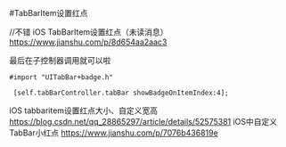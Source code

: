 #TabBarItem设置红点

 
//不错
iOS TabBarItem设置红点（未读消息）
https://www.jianshu.com/p/8d654aa2aac3

最后在子控制器调用就可以啦
```
#import "UITabBar+badge.h"

 [self.tabBarController.tabBar showBadgeOnItemIndex:4];
```

iOS tabbaritem设置红点大小、自定义宽高
https://blog.csdn.net/qq_28865297/article/details/52575381
iOS中自定义TabBar小红点
https://www.jianshu.com/p/7076b436819e
 
